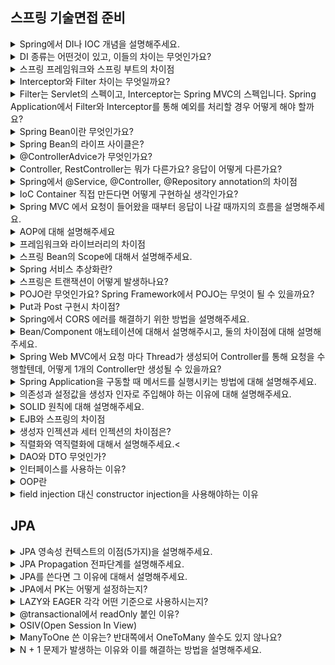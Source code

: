 ## 스프링 기술면접 준비

<details>
    <summary>Spring에서 DI나 IOC 개념을 설명해주세요.</summary>
    </br>
    <p>IoC(제어의 역전)은 개발자가 프로그램의 제어 흐름을 직접 제어하는 것이 아니라 외부에서 관리하는것을 말합니다.</p>
    <p>DI(의존성 주입 or 의존관계 주입)은 객체를 직접 생성하는게 아니라 외부에서 생성한 후 주입하는 방식이다.</p>
</details>

<details>
    <summary>DI 종류는 어떤것이 있고, 이들의 차이는 무엇인가요?</summary>
    </br>
    <p>DI는 세가지 방법이 있습니다. 생성자 주입, Setter 주입, 필드 주입이 있습니다 .</p>
    <p>생성자 주입은 생성자 호출시점에 딱 1번만 호출되는 것을 보장하며 불변, 필수 의존관계에 사용합니다. (private final 클래스명)</p>
    <p>Setter주입은 선택, 변경 가능성이 있는 의존관계에 사용되며 스프링빈을 선택적으로 등록이 가능합니다.</p>
    <p>필드 주입은 `@Autowired` 를 사용하는데 외부에서 변경이 불가능하여 테스트 하기 힘듭니다. </p>
</details>

<details>
   <summary>스프링 프레임워크와 스프링 부트의 차이점</summary>
   </br>
   <p>톰캣과 같은 웹서버를 내장에서 별도의 웹서버를 설치하지 않아도 됨</p>
   <p>손쉬운 빌드 구성을 위한 starter 종속성 제공</p>
   <p>스프링부트가 스프링과 외부 라이브러리가 자동 구성함으로써 즉 버전에 맞게 최적화 해줍니다.</p>
   <p>기존 스프링프레임워크는 war로 말아서 톰캣을 구동했다면, 스프링부트느 jar로 배포하여 자바 옵션만으로 쉽게 배포 가능합니다.</p>
</details>

<details>
   <summary>Interceptor와 Filter 차이는 무엇일까요?</summary>
   </br>
   <p>Filter는 WAS단에 설정되어 Spring과 무관한 자원에 대해 동작하고, Interceptor는 Spring Context 내부에 설정되어 컨트롤러 접근 전, 후에 가로채서 기능 동작 합니다.</p>
   <p>Filter는 Web Application(Tomcat을 사용할 경우 web.xml)에 등록하며, Interceptor는 Spring의 Application Context에 등록합니다.</p>
   <p>Filter는 doFilter() 메소드만 있지만, Interceptor는 pre와 post로 명확하게 분리</p>
</details>

<details>
   <summary>Filter는 Servlet의 스펙이고, Interceptor는 Spring MVC의 스펙입니다. Spring Application에서 Filter와 Interceptor를 통해 예외를 처리할 경우 어떻게 해야 할까요?</summary>
   </br>
   <p>Filter는 DispatcherServlet 외부에 존재하기 때문에 예외가 발생했을 때 ErrorController에서 처리해야 합니다.</p>
   <p>하지만 Interceptor는 DispatcherServlet 내부에 존재하기 때문에 @ControllerAdvice를 적용해서 처리할 수 있습니다.</p>
</details>

<details>
   <summary>Spring Bean이란 무엇인가요?</summary>
   </br>
   <p>스프링 컨테이너에 등록된 객체를 말하며, @Bean 을 사용하거나 xml설정을 통해 일반 객체를 Bean으로 등록할 수 있습니다.</p>
</details>

<details>
   <summary>Spring Bean의 라이프 사이클은?</summary>
   </br>
   <p>스프링은 빈 을 관리하는 컨테이너이다. 따라서 빈 객체를 생성하고, 초기화및 소멸 등 일련의 과정들을 담당하게 된다.</p>
   <p>객체 생성 → 의존 설정 → 초기화 → 사용 → 소멸 과정의 생명주기를 가지고 있습니다. </p>
</details>

<details>
   <summary>@ControllerAdvice가 무엇인가요?</summary>
   </br>
   <p>@Controller나 @RestController에서 발생한 예외를 한 곳에서 관리하고 처리할 수 있게 도와주는 어노테이션이다.</p>
</details>

<details>
   <summary>Controller, RestController는 뭐가 다른가요? 응답이 어떻게 다른가요?</summary>
   </br>
   <p>컨트롤러는 Client가 URI 요청을 보내면 DispatcherServlet과 Handler Mapping이 요청을 Intercept</p>
   <p>Controller에 의해 요청을 처리 하고 DispatcherServlet이 Model과 View를 적절히 Client에 리턴</p>
   <p>기존 컨트롤러에서 @ResponseBody가 추가되었기 때문에 따로 Response를 해 줄 필요가 없습니다.</p>
</details>

<details>
   <summary>Spring에서 @Service, @Controller, @Repository annotation의 차이점</summary>
   </br>
   <p>@Component : Spring에서 관리되는 객체임을 표시하기 위해 사용하는 가장 기본적인 annotation이다. 즉, scan-auto-detection과 dependency injection을 사용하기 위해서 사용되는 가장 기본 어노테이션이다.</p>
   <p>@Service : 비지니스 로직의 stereotype</p>
   <p>@Controller : spring-mvc의 사용되는 stereotype</p>
   <p>@Repository : persistence layer(영속성을 가지는 [파일, db등]) stereotype</p>
</details>

<details>
   <summary>IoC Container 직접 만든다면 어떻게 구현하실 생각인가요?</summary>
   </br>
   <p>AppConfig 처럼 객체를 생성하고, 관리하면서 의존관계를 연결합니다.</p>
   <p>POJO의 생성, 초기화, 서비스, 소멸에 대한 권한을 가집니다.</p>
</details>

<details>
   <summary>Spring MVC 에서 요청이 들어왔을 때부터 응답이 나갈 때까지의 흐름을 설명해주세요.</summary>
   </br>
   <p>1.DispatcherServlet이 브라우저로부터 요청을 받는다.</p>
   <p>2.DispatcherServlet은 요청된 URL을 HandlerMapping 객체에 넘기고, 호출해야 할 Controller 메소드(핸들러) 정보를 얻는다.</p>
   <p>3.DispatcherServlet이 HandlerAdapter 객체를 가져온다.</p>
   <p>4.HandlerAdapter 객체의 메소드를 실행한다.</p>
   <p>5.Controller 객체는 비즈니스 로직을 처리하고, 그 결과를 바탕으로 뷰(ex. JSP)에 전달할 객체를 Model 객체에 저장한다. DispatcherServlet에게 view name을 리턴한다.</p>
   <p>6.DispatcherServlet은 view name을 View Resolver에게 전달하여 View 객체를 얻는다.</p>
   <p>7.DispatcherServlet은 View 객체에 화면 표시를 의뢰한다.</p>
   <p>8.View 객체는 해당하는 뷰(ex. JSP, Thymeleaf)를 호출하며, 뷰는 Model 객체에서 화면 표시에 필요한 객체를 가져와 화면 표시를 처리한다.</p>
</details>

<details>
   <summary>AOP에 대해 설명해주세요</summary>
   </br>
   <p>애플리케이션 전체에 걸쳐 사용되는 기능을 재사용하도록 지원하는 것이다.</p>
   <p>관점(관심) 지향 프로그래밍으로 바라보아 클래스별로 공통적인 기능을 모듈화하여 제공하는 것입니다.</p>
</details>

<details>
   <summary>프레임워크와 라이브러리의 차이점</summary>
   </br>
   <p>프레임워크는 내가 작성한 코드를 제어하고 대신 실행하면 프레임워크다. (예를들면 junit)</p>
   <p>라이브러리는 내가 작성한 코드가 직접 제어의 흐름을 담당하는 것이다.</p>
</details>

<details>
   <summary>스프링 Bean의 Scope에 대해서 설명해주세요.</summary>
   </br>
   <p>빈 스코프는 빈이 존재할 수 있는 범위를 뜻하며 싱글톤, 프로토타입, request, session, application 등이 있습니다.</p>
   <p>싱글톤은 기본 스코프로 스프링 컨테이너의 시작과 종료까지 유지되는 가장 넓은 범위의 스코프입니다.</p>
   <p>프로토타입은 빈의 생성과 의존관계 주입까지만 관여하고 더는 관리하지 않는 매우 짧은 범위의 스코프입니다.</p>
   <p>request는 웹 요청이 들어오고 나갈때까지 유지하는 스코프, session은 웹 세션이 생성, 종료할때까지, application은 웹 서블릿 컨텍스트와 같은 범위로 유지하는 스코프입니다.</p>
</details>

<details>
   <summary>Spring 서비스 추상화란?</summary>
   </br>
   <p>추상화란 하위 시스템의 공통점을 뽑아내서 분리시키는 것을 말합니다. 그렇게 하면 하위 시스템이 어떤 것인지 알지 못해도, 또는 하위 시스템이 바뀌더라도 일관된 방법으로 접근할 수가 있습니다.</p>
   <p>추상화를 하려면, IoC/DI를 이용해 서비스 추상화를 용이하게 할 수 있습니다. applicationContext.xml을 통해 서비스 추상화를 구현합니다.</p>
   <p>이때 중요한 것은 높은 응집도와 낮은 결합도를 준수하는 것입니다.</p>
</details>

<details>
   <summary>스프링은 트랜잭션이 어떻게 발생하나요?</summary>
   </br>
   <p>트랜잭션은 AOP Proxy를 통해 처리됩니다.</p>
   <p>트랜잭션은 여러 CRUD 작업을 하나의 동작으로 하기 위함이고, 비즈니스 로직을 처리하는 Service단에서 트랜잭션을 수행하는 것이 권장됩니다.</p>
</details>

<details>
   <summary>POJO란 무엇인가요? Spring Framework에서 POJO는 무엇이 될 수 있을까요?</summary>
   </br>
   <p>스프링에서 POJO를 'java Beans'라고 부름</p>
   <p>Beans는 Spring IoC 컨테이너에 의해 인스턴스화, 관리, 생성됨</p>
</details>

<details>
   <summary>Put과 Post 구현시 차이점?</summary>
   </br>
   <p>POST는 request message로 포함된 엔티티를 이용해 새로운 자원을 생성해 내는것이고,</p>
   <p>PUT은 request message와 함께 넘어온 식별자의 자원을 만드는 것입니다.</p>
   <p>예를들어 POST 게시판에 글쓰기 요청을 2번날리면 2개의 게시물이 등록되지만 PUT은 식별자와 함께 요청해야 합니다.</p>
</details>

<details>
   <summary>Spring에서 CORS 에러를 해결하기 위한 방법을 설명해주세요.</summary>
   </br>
   <p>Server side에서 CORS 요청이 허용되도록 허용합니다.</p>
   <p>예를들면 controller파일에서 @CrossOrigin을 통해 모든 주소에 대해 접근을 헝용하며, 허용시간 3600초를 적용 시킵니다.</p>
   <p>사용자가 직접 웹 브라우저 실행 옵션을 변경하거나 플러그인 설치하는 방법도 있지만 책임을 전가하는건 좋지 않습니다.</p>
</details>

<details>
   <summary>Bean/Component 애노테이션에 대해서 설명해주시고, 둘의 차이점에 대해 설명해주세요.</summary>
   </br>
   <p>@Bean의 경우 개발자가 컨트롤이 불가능한 외부 라이브러리들을 Bean으로 등록하고 싶은 경우에 사용된다. (@Target이 METHOD로 지정되어 있지만, TYPE은 없다)</p>
   <p>@Component는 직접 컨트롤이 가능한 Class들의 경우 사용합니다. (@Target이 TYPE로 지정되어 Class위에서만 선언될수 있음을 알수 있다.)</p>
   <p>@Bean과 @Component는 각자 선언할 수 있는 타입이 정해져있어 해당 용도외에는 컴파일 에러를 발생시킨다.</p>
</details>

<details>
   <summary>Spring Web MVC에서 요청 마다 Thread가 생성되어 Controller를 통해 요청을 수행할텐데, 어떻게 1개의 Controller만 생성될 수 있을까요?</summary>
   </br>
   <p>싱글톤 Scope</p>
</details>

<details>
   <summary>Spring Application을 구동할 때 메서드를 실행시키는 방법에 대해 설명해주세요.</summary>
   </br>
   <p>CommandLineRunner, ApplicationRunner를 구현한 클래스를 만들어서 실행시키는 2가지 방법이 있습니다.</p>
   <p>또한 Spring의 ApplicationEvent를 사용한 방법, @Postconstruct를 사용한 방법, InitializingBean 인터페이스를 구현하는 방법, @Bean의 initMethod를 사용한 방법이 있습니다.</p> 
</details>

<details>
   <summary>의존성과 설정값을 생성자 인자로 주입해야 하는 이유에 대해 설명해주세요.</summary>
   </br>
   <p>모든 의존성을 생성자를 통해 주입하면, 인스턴스 생성 시 즉시 어떠한 동작을 실행할 수 있습니다. </p>
   <p>생성자의 경우 클래스 로더에의해 단 한번만 수행되는 것을 보장하여 final로 선언할 경우 명확한 싱글톤 객체임을 보장할 수 있습니다.</p>
</details>

<details>
   <summary>SOLID 원칙에 대해 설명해주세요.</summary>
   </br>
   <p>SRP (단일 책임 원칙) : '한 클래스는 하나의 책임만 가져야 한다.' 중요한 기준은 변경이며, 파급 효과가 적으면 단일 책임 원칙을 잘 따른것</p>
   <p>OCP (개방 폐쇄 원칙) : 소프트웨어 요소는 확장에는 열려 있으나 변경에는 닫혀 있어야 한다. 이를 해결하기 위해 다형성을 활용해야 합니다.</p>
   <p>(예를 들어 자동차 모델들이 여러개 있어도 변경이 된다한들 운전자는 아무 영향이 없다.)</p>
   <p>LSP (리스코프 치환 원칙) : 프로그램의 객체는 프로그램의 정확성을 깨뜨리지 않으면서 하위 타입의 인스턴스로 바꿀 수 있어야한다.</p>
   <p>(자동차 엑셀 기능 예시 : 자동차 인터페이스의 엑셀은 앞으로 가라는 기능, 뒤로 가게 구현하면 LSP 위반, 느리더라도 앞으로 가야함)</p>
   <p>ISP (인터페이스 분리 원칙): 특정 클라이언트를 위한 여러 개가 범용 인터페이스 하나보다 낫다</p>
   <p>(자동차 인터페이스 예시 : 운전 인터페이스, 정비 인터페이스로 분리)</p>
   <p>DIP (의존관계 역전 원칙) : 구현 클래스에 의존하지 말고, 인터페이스에 의존하라는 뜻</p>
   <p>(예를들어 운전자가 자동차 역할만 알면되고, 차에 대한 디테일 기능을 알필요가 없다)</p>
</details>

<details>
   <summary>EJB와 스프링의 차이점</summary>
   </br>
   <p>서버 어플리케이션의 생산성의 향상과 이동성을 실현하기 위해서 생겨난 것이 ejb입니다. bean에 의존하지만 객체지향적이지 않고, 컨테이너에서 안에서만 동작할 수 있는 객체구조입니다.</p>
   <p>이러한 문제점들을 개선한것이 스프링입니다. 스프링은 EJB의 기능을 유지하면서 복잡성을 제거해 코드가 가벼워 졌고, 여러 객체들을 DI 및 IOC하며 객체들의 라이프 사이클을 관리해 줍니다.</p>
</details>

<details>
   <summary>생성자 인젝션과 세터 인젝션의 차이점은?</summary>
   </br>
   <p>세터 인젝션 : 선택적인 의존성을 사용할 때 유용(상황에 따라 의존성 주입이 가능)</p>
   <p>생성자 인젝션 : 필수적인 의존성 주입에 유용하고 final 선언으로 객체가 불변하게 할 수 있음</p>
</details>

<details>
   <summary>직렬화와 역직렬화에 대해서 설명해주세요.<</summary>
   </br>
   <p>직렬화란 객체를 바이트 스트림으로 변경하는 것입니다.</p>
   <p>반대로 스트림을 통해 받은 직렬화된 객체를 원래 모양으로 만드는 과정을 역직렬화라고 합니다.</p>
</details>

<details>
   <summary>DAO와 DTO 무엇인가?</summary>
   </br>
   <p>DAO는 디비에 접근하는 트랜잭션 객체이고 DTO는 컨트롤러나 뷰와 같은 계층 간의 이동에 사용하는 전송 객체입니다.	</p>
</details>

<details>
   <summary>인터페이스를 사용하는 이유?</summary>
   </br>
   <p>OCP에 따르면 객체지향 프로그래밍에서는 확장에는 열려 있어야하고 수정에 있어서는 닫혀있어야 한다고 말합니다. 이에 따라 확장에 열려있는 설계를 위해 인터페이스를 사용합니다.</p>
</details>

<details>
   <summary>OOP란</summary>
   </br>
   <p>캡슐화, 다형성, 상속 을 이용하여 코드 재사용을 증가시키고, 유지보수를 감소시키는 장점을 얻기 위해서 객체들을 연결 시켜 프로그래밍 하는 것 입니다</p>
</details>

<details>
   <summary>field injection 대신 constructor injection을 사용해야하는 이유</summary>
   </br>
   <p>단일 책임 원칙 관점</p>
   <p>필드에 final 키워드 사용</p>
   <p>순환 참조 방지</p>
   <p>DI 컨테이너와 결합도가 낮기 때문에 테스트하기 좋다.</p>
   <p>NullPointerException 방지</p>
</details>

## JPA
<details>
  <summary>JPA 영속성 컨텍스트의 이점(5가지)을 설명해주세요.</summary>
  </br>
  <p>영속성 컨텍스트는 엔티티를 영구 저장하는 환경을 의미합니다.</p>
  <p>영속성 컨텍스트를 쓰는 이유는 1차 캐시, 동일성 보장, 쓰기 지연, 변경감지(Dirty checking), 지연로딩이 있습니다.</p>
  <ul>
    <li>1차 캐시: 조회가 가능하며 1차 캐시에 없으면 DB에서 조회하여 1차 캐시에 올려 놓습니다.</li>
    <li>동일성 보장: 동일성 비교가 가능합니다.(==)</li>
    <li>쓰기 지연: 트랜잭션을 지원하는 쓰기 지연이 가능하며 트랜잭션 커밋하기 전까지 SQL을 바로 보내지 않고 모아서 보낼 수 있습니다.</li>
    <li>변경 감지(Dirty checking): 스냅샷을 1차 캐시에 들어온 데이터를 찍습니다. commit 되는 시점에 Entity와 스냅샷과 비교하여 update SQL을 생성합니다.</li>
    <li>지연 로딩: 엔티티에서 해당 엔티티를 불러올 때 그 때 SQL을 날려 해당 데이터를 가져옵니다.</li>
  </ul>
</details>

<details>
  <summary>JPA Propagation 전파단계를 설명해주세요.</summary>
  </br>
  <p>대기업면접에서 나왔던 질문으로 트랜잭션 고립단계와 같이 질문할 가능성이 있습니다.</p>
  <p>JPA Propagation은 트랜잭션 동작 도중 다른 트랜잭션을 호출(실행)하는 상황에 선택할 수 있는 옵션입니다.</p>
  <p>@Transactional의 propagation 속성을 통해 피호출 트랜잭션의 입장에서는 호출한 쪽의 트랜잭션을 그대로 사용할 수도 있고, 새롭게 트랜잭션을 생성할 수도 있습니다.</p>
  <p>REQUIRED(디폴트): 부모 트랜잭션 내에서 실행하며 부모 트랜잭션이 없을 경우 새로운 트랜잭션을 생성합니다.</p>
  <p>이 외에도 종류가 REQUIRES_NEW, SUPPORTS, MANDATORY, NOT_SUPPORT, NEVER, NESTED 가 있지만 신입이 실제로 다뤄본 경험이 적기 때문에 REQUIRED(디폴트)값만 답변했습니다.</p>
</details>

<details>
  <summary>JPA를 쓴다면 그 이유에 대해서 설명해주세요.</summary>
  </br>
  <p>그동안 SQL중심의 무한 반복 CURD 작업을 하기때문에 SQL 의존적이었기 때문에 불편했습니다.</p>
  <p>ORM 기술이고, 자바를 객체지향으로 짜면, JPA가 뒷단에서 DB를 다뤄주는 것이다.</p>
  <P>필드만 추가하면 SQL은 JPA가 처리해줌으로써 성능과 생산성이 향상되고, 유지보수에 용이하며, 패러다임의 불일치를 해결할수 있습니다.</P>
</details>

<details>
  <summary>JPA에서 PK는 어떻게 설정하는지?</summary>
  </br>
  <p>@GeneratedValue 어노테이션을 통해 IDENTITY로 설정해주면 MySQL로 작업하면 알아서 AUTO_INCREMENT 처리 해줍니다.</p>
</details>

<details>
  <summary>LAZY와 EAGER 각각 어떤 기준으로 사용하시는지?</summary>
  </br>
  <p>보통 EAGER방식은 참조가 적고 간단한 쿼리에는 사용하지만, 되도록이면 지연로딩을 권장합니다.</p>
</details>

<details>
  <summary>@transactional에서 readOnly 붙인 이유?</summary>
  </br>
  <p>하이버네이트 세션 플러시 모드가 MANUAL로 설정되어 트랜잭션 커밋시 자동으로 flush가 호출되지 않는다.</p>
  <p>flush가 호출되지 않으니 스냅샷 비교등 무거운로직을 수행하지 않는다</p>
</details>

<details>
  <summary>OSIV(Open Session In View)</summary>
  </br>
  <p>true일 경우 사용자에게 응답 또는 view가 렌더링 될 때까지 영속성컨텍스트를 유지한다. 그래서 지연로딩이 가능했다.</p>
  <p>하지만 이전략은 너무 오랫동안 DB커넥션 리소스를 사용하기 떄문에 실시간 트래픽이 중요한 애플리케이션에서는 커넥션이 모자랄수 있다. 결국 장애로 이어짐</p>
  <p>false일 경우 트랜잭션을 종료할 때 영속성 컨텍스트 또한 닫힌다.</p>
</details>

<details>
  <summary>ManyToOne 쓴 이유는? 반대쪽에서 OneToMany 쓸수도 있지 않나요?</summary>
  </br>
  <p>기본적으로 ManyToOne는 FetchType이 EAGER로 되어있고, OneToMany는 lazy로 되어있습니다.</p>
  <p>따라서 추가쿼리가 실행될때마다 N+1 현상이 발생할 수 있습니다.</p>
</details>

<details>
  <summary>N + 1 문제가 발생하는 이유와 이를 해결하는 방법을 설명해주세요.</summary>
  </br>
  <p>N + 1 쿼리는 JPA의 프록시로 인한 지연 로딩 때문에 발생합니다. 정확한 의미는 1개의 쿼리를 실행했을 때, 내부에 존재하는 컬렉션들을 조회해오면서 생기는 문제입니다.</p>
  <p>만약 그런 객체를 가져와야 하는 경우 Fetch Join이라고 하는 JPQL의 join fetch를 사용합니다. 쿼리 한 번으로 해결할 수 있고, 또 다른 방법으로는 EntityGraph를 사용하는 방법이 있습니다.</p>
</details>